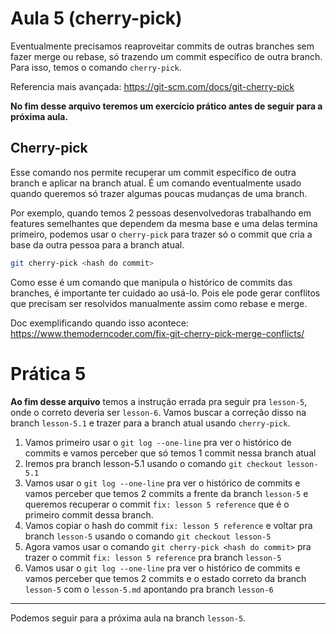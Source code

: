 # Aula 5 (cherry-pick)

Eventualmente precisamos reaproveitar commits de outras branches sem fazer merge ou rebase, só trazendo um commit específico de outra branch. Para isso, temos o comando `cherry-pick`.

Referencia mais avançada: https://git-scm.com/docs/git-cherry-pick

**No fim desse arquivo teremos um exercício prático antes de seguir para a próxima aula.**

## Cherry-pick
Esse comando nos permite recuperar um commit específico de outra branch e aplicar na branch atual.
É um comando eventualmente usado quando queremos só trazer algumas poucas mudanças de uma branch.

Por exemplo, quando temos 2 pessoas desenvolvedoras trabalhando em features semelhantes que dependem da mesma base e uma delas termina primeiro, podemos usar o `cherry-pick` para trazer só o commit que cria a base da outra pessoa para a branch atual.

```bash
git cherry-pick <hash do commit>
```

Como esse é um comando que manipula o histórico de commits das branches, é importante ter cuidado ao usá-lo. Pois ele pode gerar conflitos que precisam ser resolvidos manualmente assim como rebase e merge.

Doc exemplificando quando isso acontece: https://www.themoderncoder.com/fix-git-cherry-pick-merge-conflicts/

# Prática 5

**Ao fim desse arquivo** temos a instrução errada pra seguir pra `lesson-5`, onde o correto deveria ser `lesson-6`. Vamos buscar a correção disso na branch `lesson-5.1` e trazer para a branch atual usando `cherry-pick`.

1. Vamos primeiro usar o `git log --one-line` pra ver o histórico de commits e vamos perceber que só temos 1 commit nessa branch atual
2. Iremos pra branch lesson-5.1 usando o comando `git checkout lesson-5.1`
3. Vamos usar o `git log --one-line` pra ver o histórico de commits e vamos perceber que temos 2 commits a frente da branch `lesson-5` e queremos recuperar o commit `fix: lesson 5 reference` que é o primeiro commit dessa branch.
4. Vamos copiar o hash do commit `fix: lesson 5 reference` e voltar pra branch `lesson-5` usando o comando `git checkout lesson-5`
5. Agora vamos usar o comando `git cherry-pick <hash do commit>` pra trazer o commit `fix: lesson 5 reference` pra branch `lesson-5`	
6. Vamos usar o `git log --one-line` pra ver o histórico de commits e vamos perceber que temos 2 commits e o estado correto da branch `lesson-5` com o `lesson-5.md` apontando pra branch `lesson-6`

--- 

Podemos seguir para a próxima aula na branch `lesson-5`.